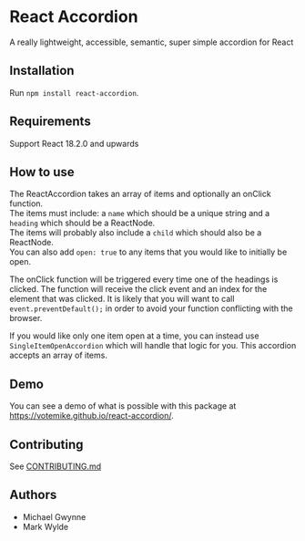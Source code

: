 # React Accordion
A really lightweight, accessible, semantic, super simple accordion for React

## Installation
Run `npm install react-accordion`.

## Requirements
Support React 18.2.0 and upwards

## How to use
The ReactAccordion takes an array of items and optionally an onClick function.  
The items must include: a `name` which should be a unique string and a `heading` which should be a ReactNode.  
The items will probably also include a `child` which should also be a ReactNode.  
You can also add `open: true` to any items that you would like to initially be open. 

The onClick function will be triggered every time one of the headings is clicked. The function will receive the click event and an index for the element that was clicked. It is likely that you will want to call `event.preventDefault();` in order to avoid your function conflicting with the browser. 

If you would like only one item open at a time, you can instead use `SingleItemOpenAccordion` which will handle that logic for you. This accordion accepts an array of items.

## Demo
You can see a demo of what is possible with this package at https://votemike.github.io/react-accordion/.

## Contributing
See [CONTRIBUTING.md](./CONTRIBUTING.md)

## Authors
* Michael Gwynne
* Mark Wylde

